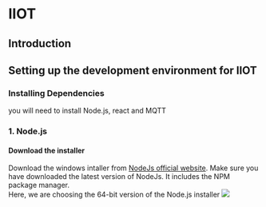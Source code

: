 # IIOT
## Introduction

## **Setting up the development environment for IIOT**
### Installing Dependencies
you will need to install Node.js, react and MQTT
### 1. Node.js
#### Download the installer
Download the windows intaller from [NodeJs official website](https://nodejs.org/en/). Make sure you have downloaded the latest version of NodeJs. It includes the NPM package manager.<br>
Here, we are choosing the 64-bit version of the Node.js installer
<img src="C:\Users\Admin\Downloads/nodeV.png">
